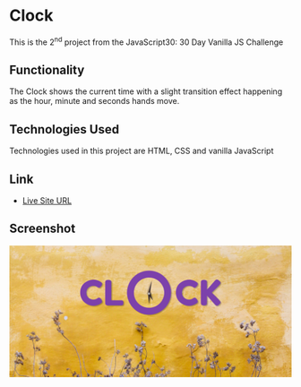 # Clock

This is the 2<sup>nd</sup> project from the JavaScript30: 30 Day Vanilla JS Challenge

## Functionality

The Clock shows the current time with a slight transition effect happening as the hour, minute and seconds hands move.

## Technologies Used

Technologies used in this project are HTML, CSS and vanilla JavaScript

## Link

- [Live Site URL](https://clock-javascript30.netlify.app/)

## Screenshot

![](./assets/design-files/screenshot.PNG)


